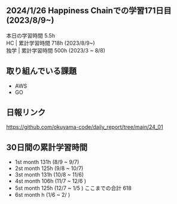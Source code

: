 ## 2024/1/26 Happiness Chainでの学習171日目 (2023/8/9~)
本日の学習時間 5.5h　 <br>
HC | 累計学習時間 718h (2023/8/9~) <br>
独学 | 累計学習時間 500h (2023/3 ~ 8/8)

## 取り組んでいる課題
- AWS
- GO

## 日報リンク
https://github.com/okuyama-code/daily_report/tree/main/24_01

## 30日間の累計学習時間
- 1st month  131h (8/9 ~ 9/7)
- 2st month  125h (9/8 ~ 10/7)
- 3st month  131h (10/8 ~ 11/6)
- 4st month  106h (11/7 ~ 12/6 )
- 5st month  125h (12/7 ~ 1/5 ) ここまでの合計 618
- 6st month  h (1/6 ~ 2/ )

